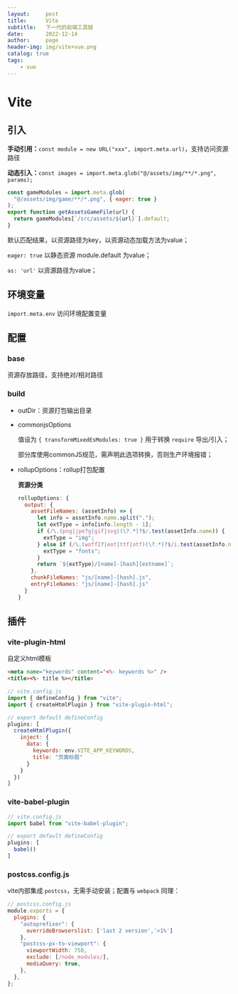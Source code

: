 ```yaml
---
layout:     post
title:      Vite
subtitle:   下一代的前端工具链
date:       2022-12-14
author:     page
header-img: img/vite+vue.png
catalog: true
tags:
    - vue
---
```


# Vite

## 引入

**手动引用：**`const module = new URL("xxx", import.meta.url)`，支持访问资源路径

**动态引入：**`const images = import.meta.glob("@/assets/img/**/*.png", params);`

```js
const gameModules = import.meta.glob(
  "@/assets/img/game/**/*.png", { eager: true }
);
export function getAssetsGameFile(url) {
  return gameModules[`/src/assets/${url}`].default;
}
```

默认匹配结果，以资源路径为key，以资源动态加载方法为value；

`eager: true` 以静态资源 module.default 为value；

`as: 'url'` 以资源路径为value；

## 环境变量

`import.meta.env` 访问环境配置变量

## 配置

### base

资源存放路径，支持绝对/相对路径

### build

- outDir：资源打包输出目录

- commonjsOptions
  
  值设为 `{ transformMixedEsModules: true }` 用于转换 `require` 导出/引入；
  
  部分库使用commonJS规范，需声明此选项转换，否则生产环境报错；

- rollupOptions：rollup打包配置
  
  **资源分类**
  
  ```js
  rollupOptions: {
    output: {
      assetFileNames: (assetInfo) => {
        let info = assetInfo.name.split(".");
        let extType = info[info.length - 1];
        if (/\.(png|jpe?g|gif|svg)(\?.*)?$/.test(assetInfo.name)) {
          extType = "img";
        } else if (/\.(woff2?|eot|ttf|otf)(\?.*)?$/i.test(assetInfo.name)) {
          extType = "fonts";
        }
        return `${extType}/[name]-[hash][extname]`;
      },
      chunkFileNames: "js/[name]-[hash].js",
      entryFileNames: "js/[name]-[hash].js"
    }
  }
  ```

## 插件

### vite-plugin-html

自定义html模板

```html
<meta name="keywords" content="<%- keywords %>" />
<title><%- title %></title>
```

```js
// vite.config.js
import { defineConfig } from "vite";
import { createHtmlPlugin } from "vite-plugin-html";

// export default defineConfig
plugins: [
  createHtmlPlugin({
    inject: {
      data: { 
        keywords: env.VITE_APP_KEYWORDS,
        title: "页面标题"
      }
    }
  })
]
```

### vite-babel-plugin

```js
// vite.config.js
import babel from "vite-babel-plugin";

// export default defineConfig
plugins: [
  babel()
]
```

### postcss.config.js

vite内部集成 `postcss`，无需手动安装；配置与 `webpack` 同理：

```js
// postcss.config.js
module.exports = {
  plugins: {
    "autoprefixer": {
      overrideBrowserslist: ['last 2 version','>1%']
    },
    "postcss-px-to-viewport": {
      viewportWidth: 750,
      exclude: [/node_modules/],
      mediaQuery: true,
    },
  },
};
```
